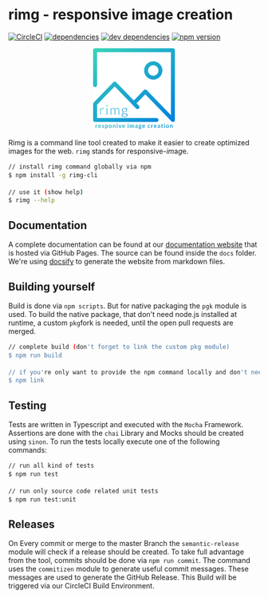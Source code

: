 # rimg - responsive image creation
[![CircleCI](https://circleci.com/gh/alexanderbartels/rimg/tree/master.svg?style=svg&circle-token=ff6d2ff4c09a89609883406677a3d341fe2ad319)](https://circleci.com/gh/alexanderbartels/rimg/tree/master)
[![dependencies](https://david-dm.org/alexanderbartels/rimg/status.svg)](https://david-dm.org/alexanderbartels/rimg)
[![dev dependencies](https://david-dm.org/alexanderbartels/rimg/dev-status.svg)](https://david-dm.org/alexanderbartels/rimg?type=dev)
[![npm version](https://badge.fury.io/js/rimg-cli.svg)](https://www.npmjs.com/package/rimg-cli)

<p align="center">
 <a href="https://github.com/alexanderbartels/jet">
  <img alt="rimg logo" title="rimg" src="https://github.com/alexanderbartels/rimg/blob/master/logo.svg" width="164">
 </a>
</p>

Rimg is a command line tool created to make it easier to create optimized images for the web. `rimg` stands for *r*esponsive-*im*a*g*e.

```bash
// install rimg command globally via npm
$ npm install -g rimg-cli

// use it (show help)
$ rimg --help
```

## Documentation

A complete documentation can be found at our [documentation website](https://github.com/alexanderbartels/rimg) that is hosted via GitHub Pages. The source can be found inside the `docs` folder. We're using [docsify](https://docsify.js.org/) to generate the website from markdown files.

## Building yourself

Build is done via `npm scripts`. But for native packaging the `pgk` module is used. To build the native package, that don't need node.js installed at runtime, a custom `pkg`fork is needed, until the open pull requests are merged.

```bash
// complete build (don't forget to link the custom pkg module) 
$ npm run build

// if you're only want to provide the npm command locally and don't need the distribution packages
$ npm link
```

## Testing

Tests are written in Typescript and executed with the `Mocha` Framework. Assertions are done with the `chai` Library and Mocks should be created using `sinon`. To run the tests locally execute one of the following commands:

```bash
// run all kind of tests
$ npm run test

// run only source code related unit tests
$ npm run test:unit
```

## Releases

On Every commit or merge to the master Branch the `semantic-release` module will check if a release should be created. To take full advantage from the tool, commits should be done via `npm run commit`. The command uses the `commitizen` module to generate useful commit messages. These messages are used to generate the GitHub Release. This Build will be triggered via our CircleCI Build Environment.

